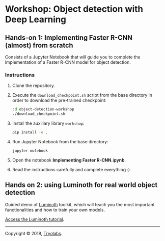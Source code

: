 # Workshop: Object detection with Deep Learning

## Hands-on 1: Implementing Faster R-CNN (almost) from scratch

Consists of a Jupyter Notebook that will guide you to complete the implementation of a
Faster R-CNN model for object detection.

### Instructions

1. Clone the repository.
2. Execute the `download_checkpoint.sh` script from the base directory in order to
   download the pre-trained checkpoint:

    ```bash
    cd object-detection-workshop
    ./download_checkpoint.sh
    ```

3. Install the auxiliary library `workshop`:

    ```bash
    pip install -e .
    ```

4. Run Jupyter Notebook from the base directory:

    ```bash
    jupyter notebook
    ```

5. Open the notebook **Implementing Faster R-CNN.ipynb**.

6. Read the instructions carefully and complete everything :)

## Hands on 2: using Luminoth for real world object detection

Guided demo of [Luminoth](http://luminoth.ai/) toolkit, which will teach you the most
important functionalities and how to train your own models.

[Access the Luminoth tutorial](https://luminoth.readthedocs.io/en/latest/tutorial/index.html).

---

Copyright © 2018, [Tryolabs](https://tryolabs.com/).
